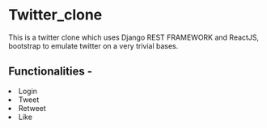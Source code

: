 # Twitter_clone
This is a twitter clone which uses Django REST FRAMEWORK and ReactJS, bootstrap to emulate twitter on a very trivial bases. 
## Functionalities - 
<li> Login </li>
<li> Tweet </li>
<li> Retweet </li>
<li> Like </li>
